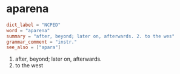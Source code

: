 # aparena

``` toml
dict_label = "NCPED"
word = "aparena"
summary = "after, beyond; later on, afterwards. 2. to the wes"
grammar_comment = "instr."
see_also = ["apara"]
```

1. after, beyond; later on, afterwards.
2. to the west

